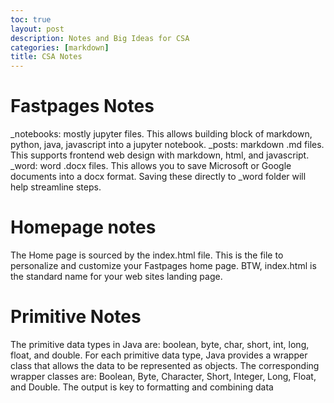 ```yaml
---
toc: true
layout: post
description: Notes and Big Ideas for CSA
categories: [markdown]
title: CSA Notes 
---
```


# Fastpages Notes
_notebooks: mostly jupyter files. This allows building block of markdown, python, java, javascript into a jupyter notebook.
_posts: markdown .md files. This supports frontend web design with markdown, html, and javascript.
_word: word .docx files. This allows you to save Microsoft or Google documents into a docx format. Saving these directly to _word folder will help streamline steps.

# Homepage notes
The Home page is sourced by the index.html file. This is the file to personalize and customize your Fastpages home page. BTW, index.html is the standard name for your web sites landing page. 

# Primitive Notes
The primitive data types in Java are: boolean, byte, char, short, int, long, float, and double. For each primitive data type, Java provides a wrapper class that allows the data to be represented as objects. The corresponding wrapper classes are: Boolean, Byte, Character, Short, Integer, Long, Float, and Double. 
The output is key to formatting and combining data


